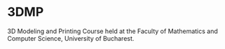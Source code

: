 # 3DMP
3D Modeling and Printing Course held at the Faculty of Mathematics and Computer Science, University of Bucharest.

